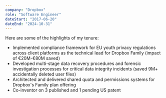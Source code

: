 ```yaml
---
company: "Dropbox"
role: "Software Engineer"
dateStart: "2017-06-20"
dateEnd: "2024-10-31"
---
```


Here are some of the highlights of my tenure:
- Implemented compliance framework for EU youth privacy regulations
across client platforms as the technical lead for Dropbox Family (impact of €20M-€80M saved)
- Developed multi-stage data recovery procedures and forensic investigation
processes for critical data integrity incidents (saved 9M+ accidentally
deleted user files)
- Architected and delivered shared quota and permissions systems for
Dropbox's Family plan offering
- Co-inventor on 3 published and 1 pending US patent